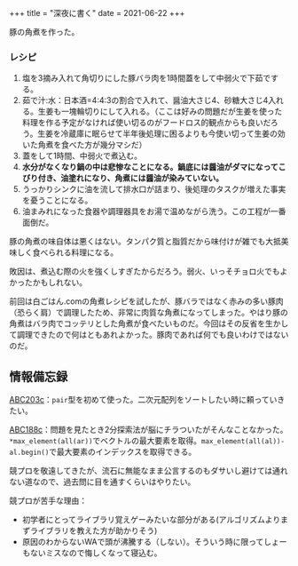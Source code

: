 +++
title = "深夜に書く"
date = 2021-06-22
+++

豚の角煮を作った。

### レシピ

1. 塩を3摘み入れて角切りにした豚バラ肉を1時間蓋をして中弱火で下茹でする。
2. 茹で汁:水：日本酒=4:4:3の割合で入れて、醤油大さじ4、砂糖大さじ4入れる。生姜も一塊輪切りにして入れる。（ここは好みの問題だが生姜を使った料理を作る予定がなければ使い切るのがフードロス的観点からも良いだろう。生姜を冷蔵庫に眠らせて半年後処理に困るよりも今使い切って生姜の効いた角煮を食べた方が幾分マシだ）
3. 蓋をして1時間、中弱火で煮込む。
4. **水分がなくなり鍋の中は悲惨なことになる。鍋底には醤油がダマになってこびり付き、油塗れになり、角煮には醤油が染みていない。**
5. うっかりシンクに油を流して排水口が詰まり、後処理のタスクが増えた事実を憂うことになる。
6. 油まみれになった食器や調理器具をお湯で温めながら洗う。この工程が一番面倒だ。

豚の角煮の味自体は悪くはない。タンパク質と脂質だから味付けが雑でも大抵美味しく食べられる料理になる。

敗因は、煮込む際の火を強くしすぎたからだろう。弱火、いっそチョロ火でもよかったかもしれない。

前回は白ごはん.comの角煮レシピを試したが、豚バラではなく赤みの多い豚肉（恐らく肩）で調理したため、非常に肉質な角煮になってしまった。やはり豚の角煮はバラ肉でコッテリとした角煮が食べたいものだ。今回はその反省を生かして調理できたので何はともあれよかった。豚肉であれば何でも良いわけではないのだ。

## 情報備忘録

[ABC203c](https://atcoder.jp/contests/abc203/tasks/abc203_c)：`pair`型を初めて使った。二次元配列をソートしたい時に頼っていきたい。

[ABC188c](https://atcoder.jp/contests/abc188/tasks/abc188_c)：問題を見たとき2分探索法が脳にチラついたがそんなことなかった。`*max_element(all(ar))`でベクトルの最大要素を取得。`max_element(all(al))-al.begin()`で最大要素のインデックスを取得できる。

競プロを敬遠してきたが、流石に無能なまま公言するのもダサいし避けては通れない道なので、過去問に目を通すくらいはやりたい。

競プロが苦手な理由：
+ 初学者にとってライブラリ覚えゲーみたいな部分がある(アルゴリズムよりまずライブラリを教えた方が助かりそう)
+ 原因のわからないWAで頭が沸騰する（しない）。そういう時に限ってしょーもないミスなので悔しくなって寝込む。